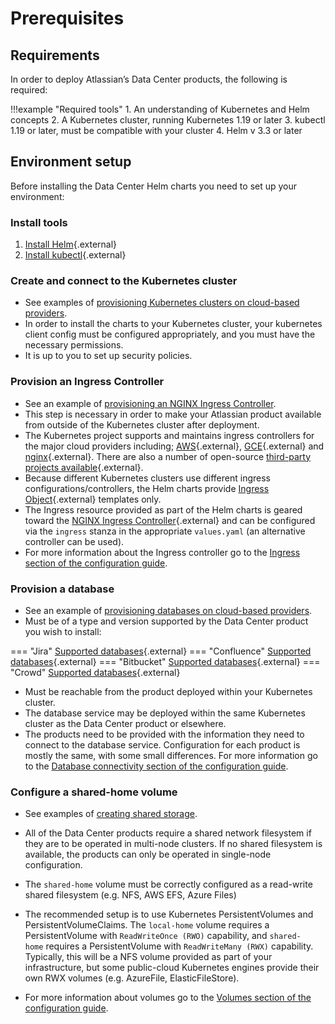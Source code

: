 # Prerequisites 
## Requirements 

In order to deploy Atlassian’s Data Center products, the following is required:

!!!example "Required tools"
      1. An understanding of Kubernetes and Helm concepts
      2. A Kubernetes cluster, running Kubernetes 1.19 or later
      3. kubectl 1.19 or later, must be compatible with your cluster
      4. Helm v 3.3 or later

## Environment setup 

Before installing the Data Center Helm charts you need to set up your environment:

### Install tools 

1. [Install Helm](https://helm.sh/docs/intro/install/){.external}
2. [Install kubectl](https://kubernetes.io/docs/tasks/tools/){.external}

### Create and connect to the Kubernetes cluster

* See examples of [provisioning Kubernetes clusters on cloud-based providers](../examples/cluster/CLOUD_PROVIDERS.md).
* In order to install the charts to your Kubernetes cluster, your kubernetes client config must be configured appropriately, and you must have the necessary permissions.
* It is up to you to set up security policies.

### Provision an Ingress Controller

* See an example of [provisioning an NGINX Ingress Controller](../examples/ingress/CONTROLLERS.md).
* This step is necessary in order to make your Atlassian product available from outside of the Kubernetes cluster after deployment. 
* The Kubernetes project supports and maintains ingress controllers for the major cloud providers including; [AWS](https://github.com/kubernetes-sigs/aws-load-balancer-controller#readme){.external}, [GCE](https://github.com/kubernetes/ingress-gce/blob/master/README.md#readme){.external} and [nginx](https://github.com/kubernetes/ingress-nginx/blob/master/README.md#readme){.external}. There are also a number of open-source [third-party projects available](https://kubernetes.io/docs/concepts/services-networking/ingress-controllers/){.external}.
* Because different Kubernetes clusters use different ingress configurations/controllers, the Helm charts provide [Ingress Object](https://kubernetes.io/docs/concepts/services-networking/ingress/){.external} templates only.
* The Ingress resource provided as part of the Helm charts is geared toward the [NGINX Ingress Controller](https://kubernetes.github.io/ingress-nginx/){.external} and can be configured via the `ingress` stanza in the appropriate `values.yaml` (an alternative controller can be used).
* For more information about the Ingress controller go to the [Ingress section of the configuration guide](CONFIGURATION.md#ingress).

### Provision a database

* See an example of [provisioning databases on cloud-based providers](../examples/database/CLOUD_PROVIDERS.md).
* Must be of a type and version supported by the Data Center product you wish to install:
  
=== "Jira"
      [Supported databases](https://confluence.atlassian.com/adminjiraserver/supported-platforms-938846830.html#Supportedplatforms-Databases){.external}
=== "Confluence"
      [Supported databases](https://confluence.atlassian.com/doc/supported-platforms-207488198.html#SupportedPlatforms-Databases){.external}
=== "Bitbucket"
      [Supported databases](https://confluence.atlassian.com/bitbucketserver/supported-platforms-776640981.html#Supportedplatforms-databasesDatabases){.external}
=== "Crowd"
      [Supported databases](https://confluence.atlassian.com/crowd/supported-platforms-191851.html#SupportedPlatforms-Databases){.external}


* Must be reachable from the product deployed within your Kubernetes cluster. 
* The database service may be deployed within the same Kubernetes cluster as the Data Center product or elsewhere.
* The products need to be provided with the information they need to connect to the database service. Configuration for each product is mostly the same, with some small differences. For more information go to the [Database connectivity section of the configuration guide](CONFIGURATION.md#database-connectivity).

### Configure a shared-home volume

* See examples of [creating shared storage](../examples/storage/STORAGE.md).
* All of the Data Center products require a shared network filesystem if they are to be operated in multi-node clusters. If no shared filesystem is available, the products can only be operated in single-node configuration.

* The `shared-home` volume must be correctly configured as a read-write shared filesystem (e.g. NFS, AWS EFS, Azure Files)

* The recommended setup is to use Kubernetes PersistentVolumes and PersistentVolumeClaims. The `local-home` volume requires a PersistentVolume with `ReadWriteOnce (RWO)` capability, and `shared-home` requires a PersistentVolume with `ReadWriteMany (RWX)` capability. Typically, this will be a NFS volume provided as part of your infrastructure, but some public-cloud Kubernetes engines provide their own RWX volumes (e.g. AzureFile, ElasticFileStore). 

* For more information about volumes go to the [Volumes section of the configuration guide](CONFIGURATION.md#volumes). 
